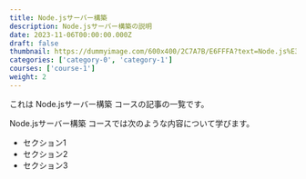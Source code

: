 ```yaml
---
title: Node.jsサーバー構築
description: Node.jsサーバー構築の説明
date: 2023-11-06T00:00:00.000Z
draft: false
thumbnail: https://dummyimage.com/600x400/2C7A7B/E6FFFA?text=Node.js%E3%82%B5%E3%83%BC%E3%83%90%E3%83%BC%E6%A7%8B%E7%AF%89
categories: ['category-0', 'category-1']
courses: ['course-1']
weight: 2
---
```


これは Node.jsサーバー構築 コースの記事の一覧です。

  Node.jsサーバー構築 コースでは次のような内容について学びます。

  - セクション1
  - セクション2
  - セクション3